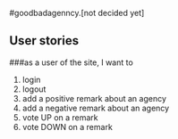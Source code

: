 #goodbadagenncy.[not decided yet]

## User stories
###as a user of the site, I want to 
1. login
2. logout
3. add a positive remark about an agency
4. add a negative remark about an agency
5. vote UP on a remark
6. vote DOWN on a remark
